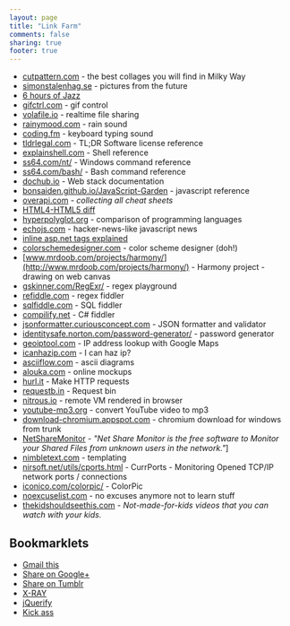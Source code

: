 ```yaml
---
layout: page
title: "Link Farm"
comments: false
sharing: true
footer: true
---
```


- [cutpattern.com](http://cutpattern.com/) - the best collages you will find in Milky Way
- [simonstalenhag.se](http://www.simonstalenhag.se/) - pictures from the future
- [6 hours of Jazz](http://www.youtube.com/watch?v=aGHT40qkysw)
- [gifctrl.com](http://gifctrl.com/) - gif control
- [volafile.io](http://volafile.io) - realtime file sharing
- [rainymood.com](http://www.rainymood.com/) - rain sound
- [coding.fm](http://coding.fm/) - keyboard typing sound
- [tldrlegal.com](https://tldrlegal.com/) - TL;DR Software license reference
- [explainshell.com](http://explainshell.com/) - Shell reference
- [ss64.com/nt/](http://ss64.com/nt/) - Windows command reference
- [ss64.com/bash/](http://ss64.com/bash/) - Bash command reference
- [dochub.io](http://dochub.io/) - Web stack documentation
- [bonsaiden.github.io/JavaScript-Garden](http://bonsaiden.github.io/JavaScript-Garden) - javascript reference
- [overapi.com](http://overapi.com) - *collecting all cheat sheets*
- [HTML4-HTML5 diff](http://www.w3.org/TR/html5-diff/#new-elements)
- [hyperpolyglot.org](http://hyperpolyglot.org) - comparison of programming languages
- [echojs.com](http://www.echojs.com/) - hacker-news-like javascript news
- <a href="http://naspinski.net/post/inline-aspnet-tags-sorting-them-all-out-(3c25242c-3c253d2c-3c252c-3c252c-etc).aspx">inline asp.net tags explained</a>
- [colorschemedesigner.com](http://colorschemedesigner.com/) - color scheme designer (doh!)
- [www.mrdoob.com/projects/harmony/](http://www.mrdoob.com/projects/harmony/) - Harmony project - drawing on web canvas
- [gskinner.com/RegExr/](http://gskinner.com/RegExr/) - regex playground
- [refiddle.com](http://refiddle.com/) - regex fiddler
- [sqlfiddle.com](http://sqlfiddle.com/) - SQL fiddler
- [compilify.net](https://compilify.net/) - C# fiddler
- [jsonformatter.curiousconcept.com](http://jsonformatter.curiousconcept.com/) - JSON formatter and validator
- [identitysafe.norton.com/password-generator/](https://identitysafe.norton.com/password-generator/) - password generator
- [geoiptool.com](http://www.geoiptool.com/) - IP address lookup with Google Maps
- [icanhazip.com](http://icanhazip.com/) - I can haz ip?
- [asciiflow.com](http://www.asciiflow.com/) - ascii diagrams
- [alouka.com](http://alouka.com/) - online mockups
- [hurl.it](http://www.hurl.it) - Make HTTP requests
- [requestb.in](http://requestb.in/) - Request bin
- [nitrous.io](https://www.nitrous.io/join/OqTrHcEDHjk) - remote VM rendered in browser
- [youtube-mp3.org](http://www.youtube-mp3.org/) - convert YouTube video to mp3
- [download-chromium.appspot.com](http://download-chromium.appspot.com) - chromium download for windows from trunk
- [NetShareMonitor](http://securityxploded.com/netsharemonitor.php) - *"Net Share Monitor is the free software to Monitor your Shared Files from unknown users in the network."*]
- [nimbletext.com](http://nimbletext.com/) - templating
- [nirsoft.net/utils/cports.html](http://www.nirsoft.net/utils/cports.html) - CurrPorts - Monitoring Opened TCP/IP network ports / connections
- [iconico.com/colorpic/](http://www.iconico.com/colorpic/) - ColorPic
- [noexcuselist.com](http://www.noexcuselist.com/) - no excuses anymore not to learn stuff
- [thekidshouldseethis.com](http://thekidshouldseethis.com/) - *Not-made-for-kids videos that you can watch with your kids.*

Bookmarklets
-

- <a href="javascript:(function()%7Bm='http://mail.google.com/mail/?view=cm&fs=1&tf=1&to=&su='+encodeURIComponent(document.title)+'&body='+encodeURIComponent(document.location);w=window.open(m,'addwindow','status=no,toolbar=no,width=575,height=545,resizable=yes');setTimeout(function()%7Bw.focus();%7D, 250);%7D)();">Gmail this</a>
- <a href="javascript:void window.open('https://plus.google.com/share?url=' + encodeURIComponent(location.href), '_blank', 'width=500,height=300')">Share on Google+</a>
- <a href="javascript:var d=document,w=window,e=w.getSelection,k=d.getSelection,x=d.selection,s=(e?e():(k)?k():(x?x.createRange().text:0)),f='http://www.tumblr.com/share',l=d.location,e=encodeURIComponent,p='?v=3&u='+e(l.href) +'&t='+e(d.title) +'&s='+e(s),u=f+p;try{if(!/^(.*\.)?tumblr[^.]*$/.test(l.host))throw(0);tstbklt();}catch(z){a =function(){if(!w.open(u,'t','toolbar=0,resizable=0,status=1,width=450,height=430'))l.href=u;};if(/Firefox/.test(navigator.userAgent))setTimeout(a,0);else a();}void(0)">Share on Tumblr</a>
- <a href="javascript:function loadScript(scriptURL) { var scriptElem = document.createElement('SCRIPT'); scriptElem.setAttribute('language', 'JavaScript'); scriptElem.setAttribute('src', scriptURL); document.body.appendChild(scriptElem);}loadScript('http://westciv.com/xray/thexray.js');">X-RAY</a>
- <a href="javascript:var s=document.createElement('script');s.setAttribute('src', 'http://jquery.com/src/jquery-latest.js');document.getElementsByTagName('body')[0].appendChild(s);alert('Using latest jQuery.');void(s);">jQuerify</a>
- <a href="javascript:var s = document.createElement('script');s.type='text/javascript';document.body.appendChild(s);s.src='http://erkie.github.com/asteroids.min.js';void(0);">Kick ass</a>